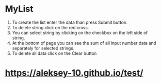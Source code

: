 # MyList

1. To create the list enter the data than press Submit button.
2. To delete string click on the red cross.
3. You can select string by clicking on the checkbox on the left side of string. 
4. At the bottom of page you can see the sum of all input number data and separately for selected strings.
5. To delete all data click on the Clear button

# https://aleksey-10.github.io/test/
